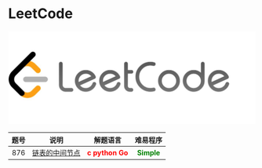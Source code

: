 # LeetCode

<img width="1266" alt="Screen Shot 2023-02-28" src="./images/leetcode.jpeg">


题号 | 说明 | 解题语言 | 难易程序
 :-: | :-: | :-: | :-:
876 | [链表的中间节点](./simple/hello.md) | <font color=red>**c python Go**</font> | <font color=green>**Simple**</font>